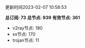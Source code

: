 更新时间2023-02-07 10:58:53

**总订阅: 73**
**总节点: 939**
**有效节点: 361**
- v2ray节点: 180
- ss节点: 170
- trojan节点: 11
